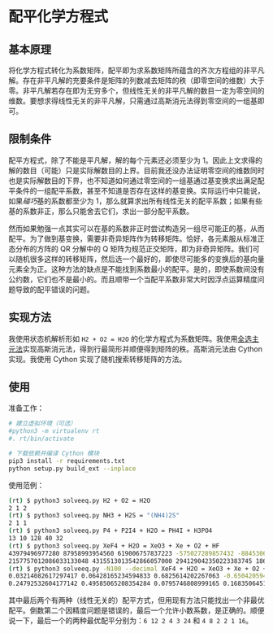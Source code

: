 # 配平化学方程式

## 基本原理

将化学方程式转化为系数矩阵，配平即为求系数矩阵所蕴含的齐次方程组的非平凡解。存在非平凡解的充要条件是矩阵的列数减去矩阵的秩（即零空间的维数）大于零。非平凡解若存在即为无穷多个，但线性无关的非平凡解的数目一定为零空间的维数。要想求得线性无关的非平凡解，只需通过高斯消元法得到零空间的一组基即可。

## 限制条件

配平方程式，除了不能是平凡解，解的每个元素还必须至少为 1。因此上文求得的解的数目（可能）只是实际解数目的上界。目前我还没办法证明零空间的维数同时也是实际解数目的下界，也不知道如何通过零空间的一组基通过基变换求出满足配平条件的一组配平系数，甚至不知道是否存在这样的基变换。实际运行中只能说，如果*碰巧*基的系数都至少为 1，那么就算求出所有线性无关的配平系数；如果有些基的系数非正，那么只能舍去它们，求出一部分配平系数。

然而如果勉强一点其实可以在基的系数非正时尝试构造另一组尽可能正的基，从而配平。为了做到基变换，需要非奇异矩阵作为转移矩阵。恰好，各元素服从标准正态分布的方阵的 QR 分解中的 Q 矩阵为规范正交矩阵，即为非奇异矩阵。我们可以随机很多这样的转移矩阵，然后选一个最好的，即使尽可能多的变换后的基向量元素全为正。这种方法的缺点是不能找到系数最小的配平。是的，即使系数间没有公约数，它们也不是最小的。而且顺带一个当配平系数非常大时因浮点运算精度问题导致的配平错误的问题。

## 实现方法

我使用状态机解析形如 `H2 + O2 = H2O` 的化学方程式为系数矩阵。我使用[全选主元法](https://math.stackexchange.com/questions/1334983/gauss-elimination-difference-between-partial-and-complete-pivoting)实现高斯消元法，得到行最简形并顺便得到矩阵的秩。高斯消元法由 Cython 实现。我使用 Cython 实现了随机搜索转移矩阵的方法。

## 使用

准备工作：

```bash
# 建立虚拟环境（可选）
#python3 -m virtualenv rt
#. rt/bin/activate

# 下载依赖并编译 Cython 模块
pip3 install -r requirements.txt
python setup.py build_ext --inplace
```

使用范例：

```bash
(rt) $ python3 solveeq.py H2 + O2 = H2O
2 1 2
(rt) $ python3 solveeq.py NH3 + H2S = "(NH4)2S"
2 1 1
(rt) $ python3 solveeq.py P4 + P2I4 + H2O = PH4I + H3PO4
13 10 128 40 32
(rt) $ python3 solveeq.py XeF4 + H2O = XeO3 + Xe + O2 + HF
43979496977280 87958993954560 619006757837223 -575027289857432 -884530672872372 175917987909120
2157757012086033133048 4315513013542866057000 294129042350223383745 1863627689969916032160 1716563276124831513600 8631026808032207765160
(rt) $ python3 solveeq.py -N100 --decimal XeF4 + H2O = XeO3 + Xe + O2 + HF
0.03214082617297417 0.06428165234594833 0.6825614202267063 -0.6504205940537322 -0.9917013041670855 0.12856330469189667
0.24792532604177142 0.49585065208354284 0.0795746808999165 0.1683506451418549 0.12856330469189667 0.9917013041670857
```

其中最后两个有两种（线性无关的）配平方式，但用现有方法只能找出一个非最优配平。倒数第二个因精度问题是错误的，最后一个允许小数系数，是正确的。顺便说一下，最后一个的两种最优配平分别为：`6 12 2 4 3 24` 和 `4 8 2 2 1 16`。
